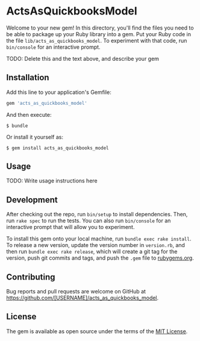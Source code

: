 # ActsAsQuickbooksModel

Welcome to your new gem! In this directory, you'll find the files you need to be able to package up your Ruby library into a gem. Put your Ruby code in the file `lib/acts_as_quickbooks_model`. To experiment with that code, run `bin/console` for an interactive prompt.

TODO: Delete this and the text above, and describe your gem

## Installation

Add this line to your application's Gemfile:

```ruby
gem 'acts_as_quickbooks_model'
```

And then execute:

    $ bundle

Or install it yourself as:

    $ gem install acts_as_quickbooks_model

## Usage

TODO: Write usage instructions here

## Development

After checking out the repo, run `bin/setup` to install dependencies. Then, run `rake spec` to run the tests. You can also run `bin/console` for an interactive prompt that will allow you to experiment.

To install this gem onto your local machine, run `bundle exec rake install`. To release a new version, update the version number in `version.rb`, and then run `bundle exec rake release`, which will create a git tag for the version, push git commits and tags, and push the `.gem` file to [rubygems.org](https://rubygems.org).

## Contributing

Bug reports and pull requests are welcome on GitHub at https://github.com/[USERNAME]/acts_as_quickbooks_model.


## License

The gem is available as open source under the terms of the [MIT License](http://opensource.org/licenses/MIT).

